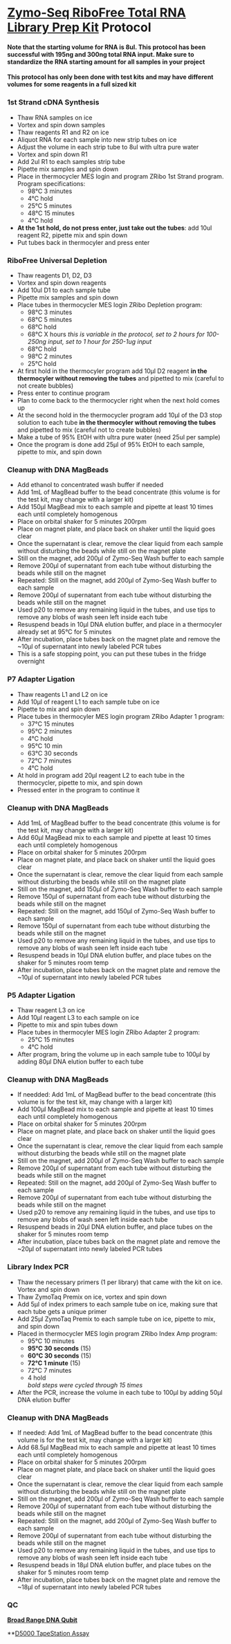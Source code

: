 # [Zymo-Seq RiboFree Total RNA Library Prep Kit](https://www.zymoresearch.com/products/zymo-seq-ribofree-total-rna-library-kit) Protocol

#### Note that the starting volume for RNA is **8ul**. This protocol has been successful with 195ng and 300ng total RNA input. Make sure to standardize the RNA starting amount for all samples in your project

**This protocol has only been done with test kits and may have different volumes for some reagents in a full sized kit**

### 1st Strand cDNA Synthesis

- Thaw RNA samples on ice
- Vortex and spin down samples
- Thaw reagents R1 and R2 on ice
- Aliquot RNA for each sample into new strip tubes on ice
- Adjust the volume in each strip tube to 8ul with ultra pure water
- Vortex and spin down R1
- Add 2ul R1 to each samples strip tube
- Pipette mix samples and spin down
- Place in thermocycler MES login and program ZRibo 1st Strand program. Program specifications:
  - 98°C 3 minutes
  - 4°C hold
  - 25°C 5 minutes
  - 48°C 15 minutes
  - 4°C hold
- **At the 1st hold, do not press enter, just take out the tubes**: add 10ul reagent R2, pipette mix and spin down
- Put tubes back in thermocyler and press enter

### RiboFree Universal Depletion

- Thaw reagents D1, D2, D3
- Vortex and spin down reagents
- Add 10ul D1 to each sample tube
- Pipette mix samples and spin down
- Place tubes in thermocycler MES login ZRibo Depletion program:
  - 98°C 3 minutes
  - 68°C 5 minutes
  - 68°C hold
  - 68°C X hours _this is variable in the protocol, set to 2 hours for 100-250ng input, set to 1 hour for 250-1ug input_
  - 68°C hold
  - 98°C 2 minutes
  - 25°C hold
- At first hold in the thermocyler program add 10µl D2 reagent **in the thermocyler without removing the tubes** and pipetted to mix (careful to not create bubbles)
- Press enter to continue program
- Plan to come back to the thermocycler right when the next hold comes up
- At the second hold in the thermocycler program add 10µl of the D3 stop solution to each tube **in the thermocyler without removing the tubes** and pipetted to mix (careful not to create bubbles)
-  Make a tube of 95% EtOH with ultra pure water (need 25ul per sample)
- Once the program is done add 25µl of 95% EtOH to each sample, pipette to mix, and spin down

### Cleanup with DNA MagBeads

- Add ethanol to concentrated wash buffer if needed
- Add 1mL of MagBead buffer to the bead concentrate (this volume is for the test kit, may change with a larger kit)
- Add 150µl MagBead mix to each sample and pipette at least 10 times each until completely homogenous
- Place on orbital shaker for 5 minutes 200rpm
- Place on magnet plate, and place back on shaker until the liquid goes clear
- Once the supernatant is clear, remove the clear liquid from each sample without disturbing the beads while still on the magnet plate
- Still on the magnet, add 200µl of Zymo-Seq Wash buffer to each sample
- Remove 200µl of supernatant from each tube without disturbing the beads while still on the magnet
- Repeated: Still on the magnet, add 200µl of Zymo-Seq Wash buffer to each sample
- Remove 200µl of supernatant from each tube without disturbing the beads while still on the magnet
- Used p20 to remove any remaining liquid in the tubes, and use tips to remove any blobs of wash seen left inside each tube
- Resuspend beads in 10µl DNA elution buffer, and place in a thermocyler already set at 95°C for 5 minutes
- After incubation, place tubes back on the magnet plate and remove the ~10µl of supernatant into newly labeled PCR tubes
- This is a safe stopping point, you can put these tubes in the fridge overnight

### P7 Adapter Ligation

- Thaw reagents L1 and L2 on ice
- Add 10µl of reagent L1 to each sample tube on ice
- Pipette to mix and spin down
- Place tubes in thermocyler MES login program ZRibo Adapter 1 program:
  - 37°C 15 minutes
  - 95°C 2 minutes
  - 4°C hold
  - 95°C 10 min
  - 63°C 30 seconds
  - 72°C 7 minutes
  - 4°C hold
- At hold in program add 20µl reagent L2 to each tube in the thermocycler, pipette to mix, and spin down
- Pressed enter in the program to continue it

### Cleanup with DNA MagBeads

- Add 1mL of MagBead buffer to the bead concentrate (this volume is for the test kit, may change with a larger kit)
- Add 60µl MagBead mix to each sample and pipette at least 10 times each until completely homogenous
- Place on orbital shaker for 5 minutes 200rpm
- Place on magnet plate, and place back on shaker until the liquid goes clear
- Once the supernatant is clear, remove the clear liquid from each sample without disturbing the beads while still on the magnet plate
- Still on the magnet, add 150µl of Zymo-Seq Wash buffer to each sample
- Remove 150µl of supernatant from each tube without disturbing the beads while still on the magnet
- Repeated: Still on the magnet, add 150µl of Zymo-Seq Wash buffer to each sample
- Remove 150µl of supernatant from each tube without disturbing the beads while still on the magnet
- Used p20 to remove any remaining liquid in the tubes, and use tips to remove any blobs of wash seen left inside each tube
- Resuspend beads in 10µl DNA elution buffer, and place tubes on the shaker for 5 minutes room temp
- After incubation, place tubes back on the magnet plate and remove the ~10µl of supernatant into newly labeled PCR tubes

### P5 Adapter Ligation

- Thaw reagent L3 on ice
- Add 10µl reagent L3 to each sample on ice
- Pipette to mix and spin tubes down
- Place tubes in thermocyler MES login ZRibo Adapter 2 program:
  - 25°C 15 minutes
  - 4°C hold
- After program, bring the volume up in each sample tube to 100µl by adding 80µl DNA elution buffer to each tube

### Cleanup with DNA MagBeads

- If needded: Add 1mL of MagBead buffer to the bead concentrate (this volume is for the test kit, may change with a larger kit)
- Add 100µl MagBead mix to each sample and pipette at least 10 times each until completely homogenous
- Place on orbital shaker for 5 minutes 200rpm
- Place on magnet plate, and place back on shaker until the liquid goes clear
- Once the supernatant is clear, remove the clear liquid from each sample without disturbing the beads while still on the magnet plate
- Still on the magnet, add 200µl of Zymo-Seq Wash buffer to each sample
- Remove 200µl of supernatant from each tube without disturbing the beads while still on the magnet
- Repeated: Still on the magnet, add 200µl of Zymo-Seq Wash buffer to each sample
- Remove 200µl of supernatant from each tube without disturbing the beads while still on the magnet
- Used p20 to remove any remaining liquid in the tubes, and use tips to remove any blobs of wash seen left inside each tube
- Resuspend beads in 20µl DNA elution buffer, and place tubes on the shaker for 5 minutes room temp
- After incubation, place tubes back on the magnet plate and remove the ~20µl of supernatant into newly labeled PCR tubes

### Library Index PCR

- Thaw the necessary primers (1 per library) that came with the kit on ice. Vortex and spin down
- Thaw ZymoTaq Premix on ice, vortex and spin down
- Add 5µl of index primers to each sample tube on ice, making sure that each tube gets a unique primer
- Add 25µl ZymoTaq Premix to each sample tube on ice, pipette to mix, and spin down
- Placed in thermocycler MES login program ZRibo Index Amp program:
  - 95°C 10 minutes
  - **95°C 30 seconds** (15)
  - **60°C 30 seconds** (15)
  - **72°C 1 minute** (15)
  - 72°C 7 minutes
  - 4 hold  
  _bold steps were cycled through 15 times_
- After the PCR, increase the volume in each tube to 100µl by adding 50µl DNA elution buffer

### Cleanup with DNA MagBeads

- If needed: Add 1mL of MagBead buffer to the bead concentrate (this volume is for the test kit, may change with a larger kit)
- Add 68.5µl MagBead mix to each sample and pipette at least 10 times each until completely homogenous
- Place on orbital shaker for 5 minutes 200rpm
- Place on magnet plate, and place back on shaker until the liquid goes clear
- Once the supernatant is clear, remove the clear liquid from each sample without disturbing the beads while still on the magnet plate
- Still on the magnet, add 200µl of Zymo-Seq Wash buffer to each sample
- Remove 200µl of supernatant from each tube without disturbing the beads while still on the magnet
- Repeated: Still on the magnet, add 200µl of Zymo-Seq Wash buffer to each sample
- Remove 200µl of supernatant from each tube without disturbing the beads while still on the magnet
- Used p20 to remove any remaining liquid in the tubes, and use tips to remove any blobs of wash seen left inside each tube
- Resuspend beads in 18µl DNA elution buffer, and place tubes on the shaker for 5 minutes room temp
- After incubation, place tubes back on the magnet plate and remove the ~18µl of supernatant into newly labeled PCR tubes

### QC

**[Broad Range DNA Qubit](https://github.com/meschedl/PPP-Lab-Resources/blob/master/Protocols_and_Lab_Resources/DNA_Quality_Control/Invitrogen-Qubit-Assay-Protocol.md)**

**[D5000 TapeStation Assay](https://github.com/meschedl/PPP-Lab-Resources/blob/master/Protocols_and_Lab_Resources/DNA_Quality_Control/D500-GenomicDNA-Tapestation-Protocol.md)
